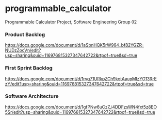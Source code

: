 # programmable_calculator
Programmable Calculator Project, Software Engineering Group 02
### Product Backlog
https://docs.google.com/document/d/1aSbnHQK5rW964_bf82YGZR-NUDzZocVn/edit?usp=sharing&ouid=116976815327347642722&rtpof=true&sd=true
### First Sprint Backlog
https://docs.google.com/document/d/1rvq71URkpZCh9kotAaupMlzYO13RrEzY/edit?usp=sharing&ouid=116976815327347642722&rtpof=true&sd=true
### Software Architecture
https://docs.google.com/document/d/1gfPNw6uCz7_i4DDFzsWN4fxt5z8EO5Sr/edit?usp=sharing&ouid=116976815327347642722&rtpof=true&sd=true
